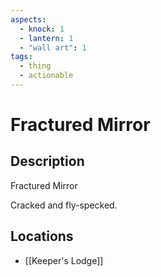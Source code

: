 ```yaml
---
aspects:
  - knock: 1
  - lantern: 1
  - "wall art": 1
tags:
  - thing
  - actionable
---
```


# Fractured Mirror

## Description
Fractured Mirror

Cracked and fly-specked.
## Locations
- [[Keeper's Lodge]]